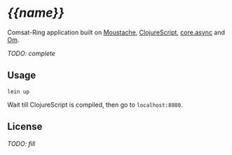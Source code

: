 # _{{name}}_

Comsat-Ring application built on [Moustache](https://github.com/cgrand/moustache), [ClojureScript](https://github.com/clojure/clojurescript), [core.async](https://github.com/clojure/core.async) and [Om](https://github.com/swannodette/om).

_TODO: complete_

## Usage

```
lein up
```

Wait till ClojureScript is compiled, then go to `localhost:8080`.

## License

_TODO: fill_
